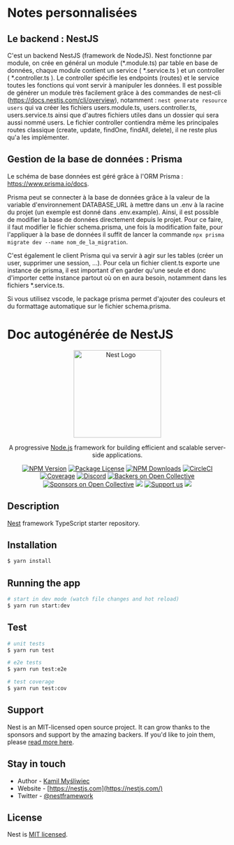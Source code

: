 # Notes personnalisées

## Le backend : NestJS 

C'est un backend NestJS (framework de NodeJS).
Nest fonctionne par module, on crée en général un module (*.module.ts) par table en base de données, chaque module contient un service ( *.service.ts ) et un controller ( *.controller.ts ). Le controller spécifie les endpoints (routes) et le service toutes les fonctions qui vont servir à manipuler les données.
Il est possible de générer un module très facilement grâce à des commandes de nest-cli (https://docs.nestjs.com/cli/overview), notamment : `nest generate resource users` qui va créer les fichiers users.module.ts, users.controller.ts, users.service.ts ainsi que d'autres fichiers utiles dans un dossier qui sera aussi nommé users. Le fichier controller contiendra même les principales routes classique (create, update, findOne, findAll, delete), il ne reste plus qu'a les implémenter.

## Gestion de la base de données : Prisma

Le schéma de base données est géré grâce à l'ORM Prisma : https://www.prisma.io/docs.

Prisma peut se connecter à la base de données grâce à la valeur de la variable d'environnement DATABASE_URL à mettre dans un .env à la racine du projet (un exemple est donné dans .env.example).
Ainsi, il est possible de modifier la base de données directement depuis le projet. Pour ce faire, il faut modifier le fichier schema.prisma, une fois la modification faite, pour l'appliquer à la base de données il suffit de lancer la commande `npx prisma migrate dev --name nom_de_la_migration`.

C'est également le client Prisma qui va servir à agir sur les tables (créer un user, supprimer une session, ...). Pour cela un fichier client.ts exporte une instance de prisma, il est important d'en garder qu'une seule et donc d'importer cette instance partout où on en aura besoin, notamment dans les fichiers *.service.ts.

Si vous utilisez vscode, le package prisma permet d'ajouter des couleurs et du formattage automatique sur le fichier schema.prisma.

# Doc autogénérée de NestJS

<p align="center">
  <a href="http://nestjs.com/" target="blank"><img src="https://nestjs.com/img/logo-small.svg" width="200" alt="Nest Logo" /></a>
</p>

[circleci-image]: https://img.shields.io/circleci/build/github/nestjs/nest/master?token=abc123def456
[circleci-url]: https://circleci.com/gh/nestjs/nest

  <p align="center">A progressive <a href="http://nodejs.org" target="_blank">Node.js</a> framework for building efficient and scalable server-side applications.</p>
    <p align="center">
<a href="https://www.npmjs.com/~nestjscore" target="_blank"><img src="https://img.shields.io/npm/v/@nestjs/core.svg" alt="NPM Version" /></a>
<a href="https://www.npmjs.com/~nestjscore" target="_blank"><img src="https://img.shields.io/npm/l/@nestjs/core.svg" alt="Package License" /></a>
<a href="https://www.npmjs.com/~nestjscore" target="_blank"><img src="https://img.shields.io/npm/dm/@nestjs/common.svg" alt="NPM Downloads" /></a>
<a href="https://circleci.com/gh/nestjs/nest" target="_blank"><img src="https://img.shields.io/circleci/build/github/nestjs/nest/master" alt="CircleCI" /></a>
<a href="https://coveralls.io/github/nestjs/nest?branch=master" target="_blank"><img src="https://coveralls.io/repos/github/nestjs/nest/badge.svg?branch=master#9" alt="Coverage" /></a>
<a href="https://discord.gg/G7Qnnhy" target="_blank"><img src="https://img.shields.io/badge/discord-online-brightgreen.svg" alt="Discord"/></a>
<a href="https://opencollective.com/nest#backer" target="_blank"><img src="https://opencollective.com/nest/backers/badge.svg" alt="Backers on Open Collective" /></a>
<a href="https://opencollective.com/nest#sponsor" target="_blank"><img src="https://opencollective.com/nest/sponsors/badge.svg" alt="Sponsors on Open Collective" /></a>
  <a href="https://paypal.me/kamilmysliwiec" target="_blank"><img src="https://img.shields.io/badge/Donate-PayPal-ff3f59.svg"/></a>
    <a href="https://opencollective.com/nest#sponsor"  target="_blank"><img src="https://img.shields.io/badge/Support%20us-Open%20Collective-41B883.svg" alt="Support us"></a>
  <a href="https://twitter.com/nestframework" target="_blank"><img src="https://img.shields.io/twitter/follow/nestframework.svg?style=social&label=Follow"></a>
</p>
  <!--[![Backers on Open Collective](https://opencollective.com/nest/backers/badge.svg)](https://opencollective.com/nest#backer)
  [![Sponsors on Open Collective](https://opencollective.com/nest/sponsors/badge.svg)](https://opencollective.com/nest#sponsor)-->

## Description

[Nest](https://github.com/nestjs/nest) framework TypeScript starter repository.

## Installation

```bash
$ yarn install
```

## Running the app

```bash
# start in dev mode (watch file changes and hot reload)
$ yarn run start:dev
```

## Test

```bash
# unit tests
$ yarn run test

# e2e tests
$ yarn run test:e2e

# test coverage
$ yarn run test:cov
```

## Support

Nest is an MIT-licensed open source project. It can grow thanks to the sponsors and support by the amazing backers. If you'd like to join them, please [read more here](https://docs.nestjs.com/support).

## Stay in touch

- Author - [Kamil Myśliwiec](https://kamilmysliwiec.com)
- Website - [https://nestjs.com](https://nestjs.com/)
- Twitter - [@nestframework](https://twitter.com/nestframework)

## License

Nest is [MIT licensed](LICENSE).
